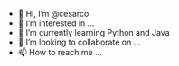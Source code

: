 - 👋 Hi, I’m @cesarco
- 👀 I’m interested in ...
- 🌱 I’m currently learning Python and Java
- 💞️ I’m looking to collaborate on ...
- 📫 How to reach me ...

<!---
cesarco/cesarco is a ✨ special ✨ repository because its `README.md` (this file) appears on your GitHub profile.
You can click the Preview link to take a look at your changes.
--->
